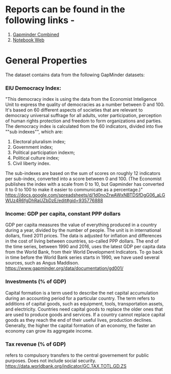 # Reports can be found in the following links -

1. [Gapminder Combined](https://y0shicon.github.io/EGD-Assignment/Income%20Inequality%20using%20Gapminder/Reports/Combined.html)
2. [Notebook Web](https://y0shicon.github.io/EGD-Assignment/Income%20Inequality%20using%20Gapminder/Final.html)

# General Properties

The dataset contains data from the following GapMinder datasets:

### EIU Democracy Index:

"This democracy index is using the data from the Economist Inteligence Unit to express the quality of democracies as a number between 0 and 100. It's based on 60 different aspects of societies that are relevant to democracy universal suffrage for all adults, voter participation, perception of human rights protection and freedom to form organizations and parties.
The democracy index is calculated from the 60 indicators, divided into five ""sub indexes"", which are:

1. Electoral pluralism index;
2. Government index;
3. Political participation indexm;
4. Political culture index;
5. Civil liberty index.

The sub-indexes are based on the sum of scores on roughly 12 indicators per sub-index, converted into a score between 0 and 100.
(The Economist publishes the index with a scale from 0 to 10, but Gapminder has converted it to 0 to 100 to make it easier to communicate as a percentage.)"
https://docs.google.com/spreadsheets/d/1d0noZrwAWxNBTDSfDgG06_aLGWUz4R6fgDhRaUZbDzE/edit#gid=935776888

### Income: GDP per capita, constant PPP dollars

GDP per capita measures the value of everything produced in a country during a year, divided by the number of people. The unit is in international dollars, fixed 2011 prices. The data is adjusted for inflation and differences in the cost of living between countries, so-called PPP dollars. The end of the time series, between 1990 and 2016, uses the latest GDP per capita data from the World Bank, from their World Development Indicators. To go back in time before the World Bank series starts in 1990, we have used several sources, such as Angus Maddison.
https://www.gapminder.org/data/documentation/gd001/

### Investments (% of GDP)

Capital formation is a term used to describe the net capital accumulation during an accounting period for a particular country. The term refers to additions of capital goods, such as equipment, tools, transportation assets, and electricity. Countries need capital goods to replace the older ones that are used to produce goods and services. If a country cannot replace capital goods as they reach the end of their useful lives, production declines. Generally, the higher the capital formation of an economy, the faster an economy can grow its aggregate income.

### Tax revenue (% of GDP)

refers to compulsory transfers to the central governement for public purposes. Does not include social security.
https://data.worldbank.org/indicator/GC.TAX.TOTL.GD.ZS
